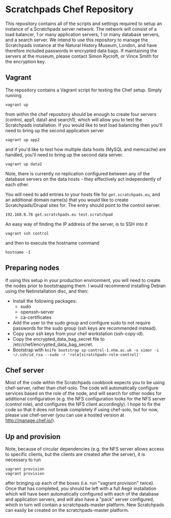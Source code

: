 Scratchpads Chef Repository
===========================
This repository contains all of the scripts and settings required to setup an 
instance of a Scratchpads server network. The network will consist of a load 
balancer, 1 or many application servers, 1 or many database servers, and a 
search server. We intend to use this repository to manage the Scratchpads 
instance at the Natural History Museum, London, and have therefore included 
passwords in encrypted data bags. If maintaining the servers at the museum, 
please contact Simon Rycroft, or Vince Smith for the encryption key.

Vagrant
-------
The repository contains a Vagrant script for testing the Chef setup. Simply 
running

    vagrant up

from within the chef repository should be enough to create four servers 
(control, app1, data1 and search1), which will allow you to test the 
Scratchpads installation. If you would like to test load balancing then you'll 
need to bring up the second application server

    vagrant up app2

and if you'd like to test how multiple data hosts (MySQL and memcache) are 
handled, you'll need to bring up the second data server.

    vagrant up data2

Note, there is currently no replication configured between any of the database 
servers on the data hosts - they effectively act independently of each other.

You will need to add entries to your hosts file for `get.scratchpads.eu`, and 
an additional domain name(s) that you would like to create Scratchpads/Drupal 
sites for. The entry should point to the control server.

    192.168.0.78 get.scratchpads.eu test.scratchpad

An easy way of finding the IP address of the server, is to SSH into it 

    vagrant ssh control

and then to execute the hostname command

    hostname -I

Preparing nodes
---------------
If using this setup in your production environment, you will need to create the 
nodes prior to bootstrapping them. I would recommend installing Debian using 
the Netinstallation disc, and then:
- Install the following packages:
  - sudo
  - openssh-server
  - ca-certificates
- Add the user to the sudo group and configure sudo to not require passwords 
for the sudo group (ssh keys are recommended instead).
- Copy your ssh keys from your chef workstation (ssh-copy-id).
- Copy the encrypted_data_bag_secret file to 
/etc/chef/encrypted_data_bag_secret.
- Bootstrap with `knife bootstrap sp-control-1.nhm.ac.uk -x simor -i 
~/.ssh/id_rsa --sudo -r 'role[scratchpads-role-control]'`

Chef server
-----------
Most of the code within the Scratchpads cookbook expects you to be using 
chef-server, rather than chef-solo. The code will automatically configure 
services based on the role of the node, and will search for other nodes for 
additional configuration (e.g. the NFS configuration looks for the NFS server 
(control role), and configures the NFS client accordingly). I hope to fix the 
code so that it does not break completely if using chef-solo, but for now, 
please use chef-server (you can use a hosted version at http://manage.chef.io/).

Up and provision
----------------
Note, because of circular dependencies (e.g. the NFS server allows access to 
specific clients, but the clients are created after the server), it is 
necessary to run

    vagrant provision
    vagrant provision

after bringing up each of the boxes (i.e. run "vagrant provision" twice). Once 
that has completed, you should be left with a full Aegir installation which 
will have been automatically configured with each of the database and 
application servers, and will also have a "pack" server configured, which in 
turn will contain a scratchpads-master platform. New Scratchpads can easily be 
created on the scratchpads-master platform.
